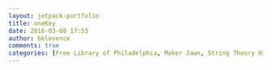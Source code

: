 ```yaml
---
layout: jetpack-portfolio
title: oneKey
date: 2016-03-08 17:53
author: bklevence
comments: true
categories: [Free Library of Philadelphia, Maker Jawn, String Theory High School, Student, Undergrad, University of the Arts: Pre-College]
---
```


